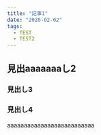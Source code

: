 ```yaml
---
title: "記事1"
date: "2020-02-02"
tags:
  - TEST
  - TEST2
---
```


## 見出aaaaaaaし2
### 見出し3
### 見出し4

aaaaaaaaaaaaaaaaaaaaaaaaaa
